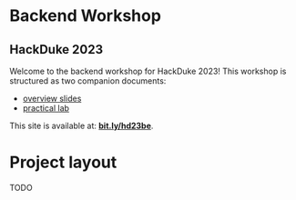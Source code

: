 # Backend Workshop
## HackDuke 2023

Welcome to the backend workshop for HackDuke 2023! This workshop is structured
as two companion documents:

- [overview slides](slides.html)
- [practical lab](lab/00_prerequisites/)

This site is available at: [**bit.ly/hd23be**](https://bit.ly/hd23be).

# Project layout

TODO
